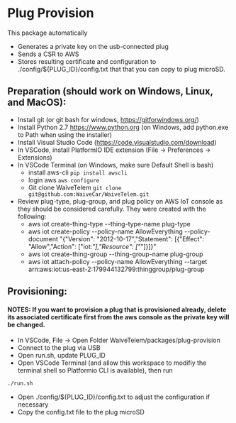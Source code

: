 # Plug Provision

This package automatically

- Generates a private key on the usb-connected plug
- Sends a CSR to AWS
- Stores resulting certificate and configuration to ./config/\${PLUG_ID}/config.txt that that you can copy to plug microSD.

## Preparation (should work on Windows, Linux, and MacOS):

- Install git (or git bash for windows, https://gitforwindows.org/)
- Install Python 2.7 https://www.python.org (on Windows, add python.exe to Path when using the installer)
- Install Visual Studio Code (https://code.visualstudio.com/download)
- In VSCode, install PlatformIO IDE extension (File -> Preferences -> Extensions)
- In VSCode Terminal (on Windows, make sure Default Shell is bash)
  - install aws-cli `pip install awscli`
  - login aws `aws configure`
  - Git clone WaiveTelem `git clone git@github.com:WaiveCar/WaiveTelem.git`
- Review plug-type, plug-group, and plug policy on AWS IoT console as they should be considered carefully. They were created with the following:
  - aws iot create-thing-type --thing-type-name plug-type
  - aws iot create-policy --policy-name AllowEverything --policy-document "{\"Version\": \"2012-10-17\",\"Statement\": [{\"Effect\": \"Allow\",\"Action\": [\"iot:*\"],\"Resource\": [\"*\"]}]}"
  - aws iot create-thing-group --thing-group-name plug-group
  - aws iot attach-policy --policy-name AllowEverything --target arn:aws:iot:us-east-2:179944132799:thinggroup/plug-group

## Provisioning:

#### NOTES: If you want to provision a plug that is provisioned already, delete its associated certificate first from the aws console as the private key will be changed.

- In VSCode, File -> Open Folder WaiveTelem/packages/plug-provision
- Connect to the plug via USB
- Open run.sh, update PLUG_ID
- Open VSCode Terminal (and allow this workspace to modifiy the terminal shell so Platformio CLI is available), then run

```bash
./run.sh
```

- Open ./config/\${PLUG_ID}/config.txt to adjust the configuration if necessary
- Copy the config.txt file to the plug microSD
